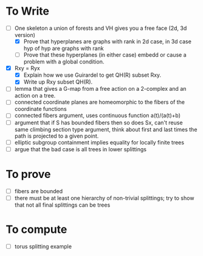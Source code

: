 # To Write
- [ ] One skeleton a union of forests and VH gives you a free face (2d, 3d version)
    - [x] Prove that hyperplanes are graphs with rank in 2d case, in 3d case hyp of hyp are graphs with rank
    - [ ] Prove that these hyperplanes (in either case) embedd or cause a problem with a global condition.
- [x] Rxy = Ryx
    - [x] Explain how we use Guirardel to get QH(R) subset Rxy.
    - [x] Write up Rxy subset QH(R).
- [ ] lemma that gives a G-map from a free action on a 2-complex and an action on a tree.
- [ ] connected coordinate planes are homeomorphic to the fibers of the coordinate functions
- [ ] connected fibers argument, uses continuous function a(t)/(a(t)+b)
- [ ] argument that if S has bounded fibers then so does Sx, can't reuse same climbing section type argument, think about first and last times the path is projected to a given point. 
- [ ] elliptic subgroup containment implies equality for locally finite trees
- [ ] argue that the bad case is all trees in lower splittings

# To prove
- [ ] fibers are bounded
- [ ] there must be at least one hierarchy of non-trivial splittings; try to show that not all final splittings can be trees

# To compute
- [ ] torus splitting example
